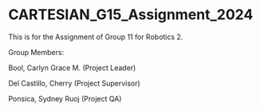 # CARTESIAN_G15_Assignment_2024

This is for the Assignment of Group 11 for Robotics 2.

Group Members:

Bool, Carlyn Grace M. (Project Leader)

Del Castillo, Cherry (Project Supervisor)

Ponsica, Sydney Ruoj (Project QA)
